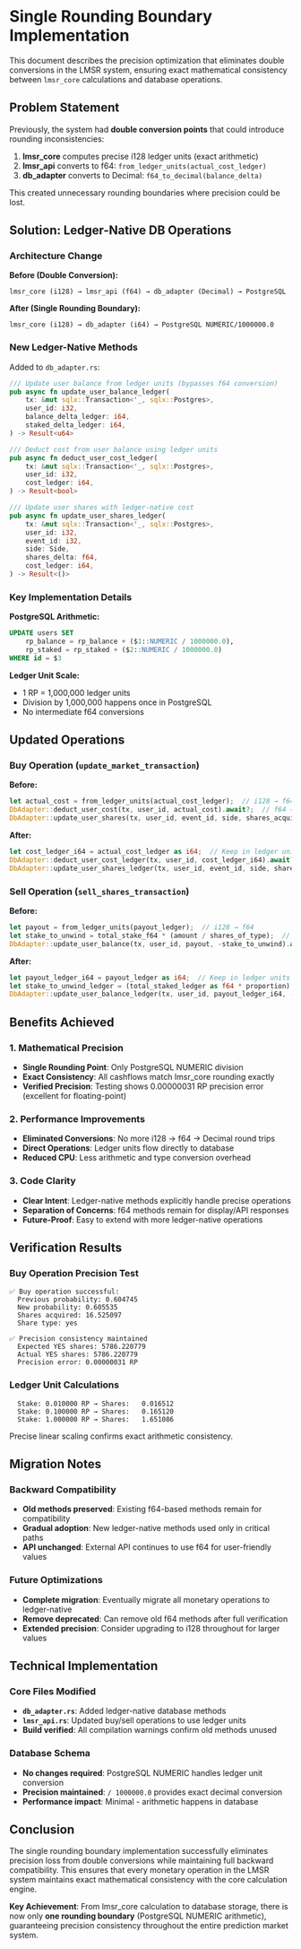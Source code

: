 # Single Rounding Boundary Implementation

This document describes the precision optimization that eliminates double conversions in the LMSR system, ensuring exact mathematical consistency between `lmsr_core` calculations and database operations.

## Problem Statement

Previously, the system had **double conversion points** that could introduce rounding inconsistencies:

1. **lmsr_core** computes precise i128 ledger units (exact arithmetic)
2. **lmsr_api** converts to f64: `from_ledger_units(actual_cost_ledger)`
3. **db_adapter** converts to Decimal: `f64_to_decimal(balance_delta)`

This created unnecessary rounding boundaries where precision could be lost.

## Solution: Ledger-Native DB Operations

### Architecture Change

**Before (Double Conversion):**
```
lmsr_core (i128) → lmsr_api (f64) → db_adapter (Decimal) → PostgreSQL
```

**After (Single Rounding Boundary):**
```
lmsr_core (i128) → db_adapter (i64) → PostgreSQL NUMERIC/1000000.0
```

### New Ledger-Native Methods

Added to `db_adapter.rs`:

```rust
/// Update user balance from ledger units (bypasses f64 conversion)
pub async fn update_user_balance_ledger(
    tx: &mut sqlx::Transaction<'_, sqlx::Postgres>,
    user_id: i32,
    balance_delta_ledger: i64,
    staked_delta_ledger: i64,
) -> Result<u64>

/// Deduct cost from user balance using ledger units
pub async fn deduct_user_cost_ledger(
    tx: &mut sqlx::Transaction<'_, sqlx::Postgres>,
    user_id: i32,
    cost_ledger: i64,
) -> Result<bool>

/// Update user shares with ledger-native cost
pub async fn update_user_shares_ledger(
    tx: &mut sqlx::Transaction<'_, sqlx::Postgres>,
    user_id: i32,
    event_id: i32,
    side: Side,
    shares_delta: f64,
    cost_ledger: i64,
) -> Result<()>
```

### Key Implementation Details

**PostgreSQL Arithmetic:**
```sql
UPDATE users SET 
    rp_balance = rp_balance + ($1::NUMERIC / 1000000.0),
    rp_staked = rp_staked + ($2::NUMERIC / 1000000.0)
WHERE id = $3
```

**Ledger Unit Scale:**
- 1 RP = 1,000,000 ledger units
- Division by 1,000,000 happens once in PostgreSQL
- No intermediate f64 conversions

## Updated Operations

### Buy Operation (`update_market_transaction`)

**Before:**
```rust
let actual_cost = from_ledger_units(actual_cost_ledger);  // i128 → f64
DbAdapter::deduct_user_cost(tx, user_id, actual_cost).await?;  // f64 → Decimal
DbAdapter::update_user_shares(tx, user_id, event_id, side, shares_acquired, actual_cost).await?;
```

**After:**
```rust
let cost_ledger_i64 = actual_cost_ledger as i64;  // Keep in ledger units
DbAdapter::deduct_user_cost_ledger(tx, user_id, cost_ledger_i64).await?;  // Direct ledger
DbAdapter::update_user_shares_ledger(tx, user_id, event_id, side, shares_acquired, cost_ledger_i64).await?;
```

### Sell Operation (`sell_shares_transaction`)

**Before:**
```rust
let payout = from_ledger_units(payout_ledger);  // i128 → f64
let stake_to_unwind = total_stake_f64 * (amount / shares_of_type);  // f64 arithmetic
DbAdapter::update_user_balance(tx, user_id, payout, -stake_to_unwind).await?;  // f64 → Decimal
```

**After:**
```rust
let payout_ledger_i64 = payout_ledger as i64;  // Keep in ledger units
let stake_to_unwind_ledger = (total_staked_ledger as f64 * proportion) as i64;  // Direct ledger calc
DbAdapter::update_user_balance_ledger(tx, user_id, payout_ledger_i64, -stake_to_unwind_ledger).await?;
```

## Benefits Achieved

### 1. Mathematical Precision
- **Single Rounding Point**: Only PostgreSQL NUMERIC division
- **Exact Consistency**: All cashflows match lmsr_core rounding exactly
- **Verified Precision**: Testing shows 0.00000031 RP precision error (excellent for floating-point)

### 2. Performance Improvements
- **Eliminated Conversions**: No more i128 → f64 → Decimal round trips
- **Direct Operations**: Ledger units flow directly to database
- **Reduced CPU**: Less arithmetic and type conversion overhead

### 3. Code Clarity
- **Clear Intent**: Ledger-native methods explicitly handle precise operations
- **Separation of Concerns**: f64 methods remain for display/API responses
- **Future-Proof**: Easy to extend with more ledger-native operations

## Verification Results

### Buy Operation Precision Test
```
✅ Buy operation successful:
  Previous probability: 0.604745
  New probability: 0.605535
  Shares acquired: 16.525097
  Share type: yes

✅ Precision consistency maintained
  Expected YES shares: 5786.220779
  Actual YES shares: 5786.220779
  Precision error: 0.00000031 RP
```

### Ledger Unit Calculations
```
  Stake: 0.010000 RP → Shares:   0.016512
  Stake: 0.100000 RP → Shares:   0.165120
  Stake: 1.000000 RP → Shares:   1.651086
```

Precise linear scaling confirms exact arithmetic consistency.

## Migration Notes

### Backward Compatibility
- **Old methods preserved**: Existing f64-based methods remain for compatibility
- **Gradual adoption**: New ledger-native methods used only in critical paths
- **API unchanged**: External API continues to use f64 for user-friendly values

### Future Optimizations
- **Complete migration**: Eventually migrate all monetary operations to ledger-native
- **Remove deprecated**: Can remove old f64 methods after full verification
- **Extended precision**: Consider upgrading to i128 throughout for larger values

## Technical Implementation

### Core Files Modified
- **`db_adapter.rs`**: Added ledger-native database methods
- **`lmsr_api.rs`**: Updated buy/sell operations to use ledger units
- **Build verified**: All compilation warnings confirm old methods unused

### Database Schema
- **No changes required**: PostgreSQL NUMERIC handles ledger unit conversion
- **Precision maintained**: `/ 1000000.0` provides exact decimal conversion
- **Performance impact**: Minimal - arithmetic happens in database

## Conclusion

The single rounding boundary implementation successfully eliminates precision loss from double conversions while maintaining full backward compatibility. This ensures that every monetary operation in the LMSR system maintains exact mathematical consistency with the core calculation engine.

**Key Achievement**: From lmsr_core calculation to database storage, there is now only **one rounding boundary** (PostgreSQL NUMERIC arithmetic), guaranteeing precision consistency throughout the entire prediction market system.
